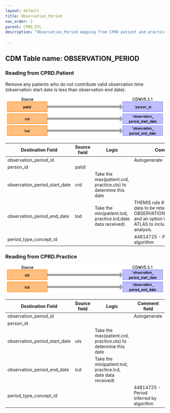 ```yaml
---
layout: default
title: Observation_Period
nav_order: 2
parent: CPRD_ETL
description: "Observation_Period mapping from CPRD patient and practice tables"

---
```


## CDM Table name: OBSERVATION_PERIOD

### Reading from CPRD.Patient

Remove any patients who do not contribute valid observation time (observation start date is less than observation end date). 

![](/docs/CPRD/image3.png)

| Destination Field | Source field | Logic | Comment field |
| --- | --- | --- | --- |
| observation_period_id |  |  | Autogenerate |
| person_id | patid |  |  |
| observation_period_start_date | crd | Take the max(patient.crd, practice.uts) to determine this date |  |
| observation_period_end_date | tod | Take the min(patient.tod, practice.lcd,date data received) | THEMIS rule #23 now allows for data to be retained after the OBSERVATION_PERIOD_END_DATE and an option is now available in ATLAS to include that data in an analysis. |
| period_type_concept_id |  |  | 44814725 - Period inferred by algorithm |


### Reading from CPRD.Practice

![](/docs/CPRD/image4.png)

| Destination Field | Source field | Logic | Comment field |
| --- | --- | --- | --- |
| observation_period_id |  |  | Autogenerate |
| person_id |  |  |  |
| observation_period_start_date | uts | Take the max(patient.crd, practice.uts) to determine this date |  |
| observation_period_end_date | lcd | Take the min(patient.tod, practice.lcd, date data received) |  |
| period_type_concept_id |  |  | 44814725 - Period inferred by algorithm |
